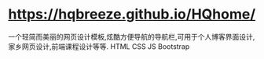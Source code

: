 # https://hqbreeze.github.io/HQhome/
一个轻简而美丽的网页设计模板,炫酷方便导航的导航栏,可用于个人博客界面设计,家乡网页设计,前端课程设计等等.
HTML
CSS
JS
Bootstrap
